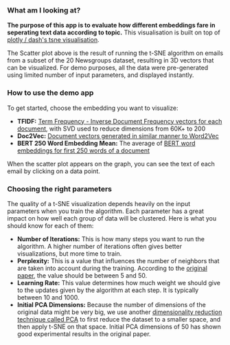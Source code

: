 ### What am I looking at?
**The purpose of this app is to evaluate how different embeddings fare in seperating text data according to topic.** This visualisation is built on top of [plotly / dash's tsne visualisation](https://github.com/plotly/dash-tsne).

The Scatter plot above is the result of running the t-SNE algorithm on emails from a subset of the 20 Newsgroups dataset, resulting in 3D vectors that can be visualized. For demo purposes, all the data were pre-generated using limited number of input parameters, and displayed instantly. 

### How to use the demo app
To get started, choose the embedding you want to visualize:
* __TFIDF:__ [Term Frequency - Inverse Document Frequency vectors for each document](http://blog.christianperone.com/2011/10/machine-learning-text-feature-extraction-tf-idf-part-ii/), with SVD used to reduce dimensions from 60K+ to 200
* __Doc2Vec:__ [Document vectors generated in similar manner to Word2Vec](https://radimrehurek.com/gensim/models/doc2vec.html)
* __BERT 250 Word Embedding Mean:__ The average of [BERT word embeddings for first 250 words of a document](https://github.com/hanxiao/bert-as-service)

When the scatter plot appears on the graph, you can see the text of each email by clicking on a data point.


### Choosing the right parameters
The quality of a t-SNE visualization depends heavily on the input parameters when you train the algorithm. Each parameter has a great impact on how well each group of data will be clustered. Here is what you should know for each of them:
* __Number of Iterations:__ This is how many steps you want to run the algorithm. A higher number of iterations often gives better visualizations, but more time to train.
* __Perplexity:__ This is a value that influences the number of neighbors that are taken into account during the training. According to the [original paper](https://lvdmaaten.github.io/publications/papers/JMLR_2008.pdf), the value should be between 5 and 50.
* __Learning Rate:__ This value determines how much weight we should give to the updates given by the algorithm at each step. It is typically between 10 and 1000.
* __Initial PCA Dimensions:__ Because the number of dimensions of the original data might be very big, we use another [dimensionality reduction technique called PCA](https://en.wikipedia.org/wiki/Principal_component_analysis) to first reduce the dataset to a smaller space, and then apply t-SNE on that space. Initial PCA dimensions of 50 has shown good experimental results in the original paper.